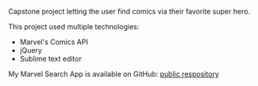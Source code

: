 Capstone project letting the user find comics via their favorite super hero.


This project used multiple technologies:

- Marvel's Comics API
- jQuery
- Sublime text editor

My Marvel Search App is available on GitHub: [public respository][marvelapp]

[marvelapp]: <https://github.com/JonMoore9000/MarvelApp>
